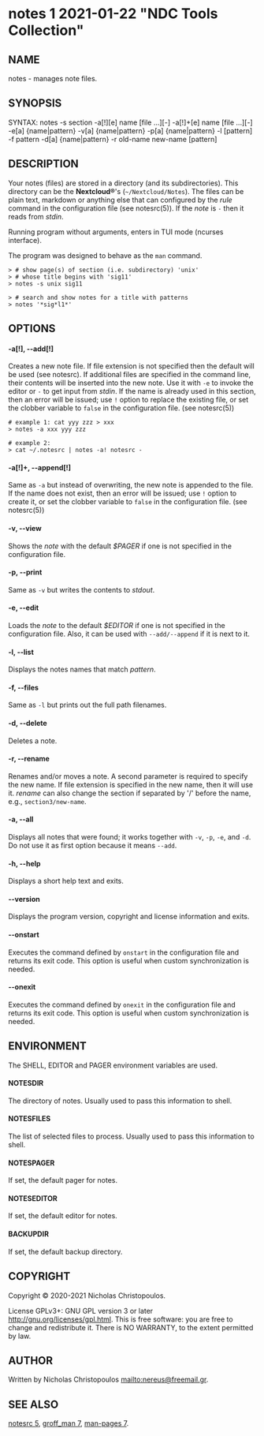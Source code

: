 # notes 1 2021-01-22 "NDC Tools Collection"

## NAME
notes - manages note files.

## SYNOPSIS
SYNTAX:
	notes
	-s section
	-a[!][e] name [file ...][-]
	-a[!]+[e] name [file ...][-]
	-e[a] {name|pattern}
	-v[a] {name|pattern}
	-p[a] {name|pattern}
	-l [pattern]
	-f pattern
	-d[a] {name|pattern}
	-r old-name new-name
	[pattern]

## DESCRIPTION
Your notes (files) are stored in a directory (and its subdirectories).
This directory can be the **Nextcloud®**'s (`~/Nextcloud/Notes`).
The files can be plain text, markdown or anything else that
can configured by the *rule* command in the configuration file (see notesrc(5)).
If the *note* is `-` then it reads from *stdin*.

Running program without arguments, enters in TUI mode (ncurses interface).

The program was designed to behave as the `man` command.

```
> # show page(s) of section (i.e. subdirectory) 'unix'
> # whose title begins with 'sig11'
> notes -s unix sig11

> # search and show notes for a title with patterns
> notes '*sig*l1*'
```

## OPTIONS

#### -a[!], --add[!]
Creates a new note file. If file extension is not specified then the default will be used (see notesrc).
If additional files are specified in the command line, their contents will be inserted into the new note.
Use it with `-e` to invoke the editor or `-` to get input from *stdin*.
If the name is already used in this section, then an error will be issued;
use `!` option to replace the existing file,
or set the clobber variable to `false` in the configuration file. (see notesrc(5))

```
# example 1: cat yyy zzz > xxx
> notes -a xxx yyy zzz

# example 2:
> cat ~/.notesrc | notes -a! notesrc -
```

#### -a[!]+, --append[!]
Same as `-a` but instead of overwriting, the new note is appended to the file.
If the name does not exist, then an error will be issued;
use `!` option to create it,
or set the clobber variable to `false` in the configuration file. (see notesrc(5))

#### -v, --view
Shows the *note* with the default *$PAGER* if one is not specified in the configuration file.

#### -p, --print
Same as `-v` but writes the contents to *stdout*.

#### -e, --edit
Loads the *note* to the default *$EDITOR* if one is not specified in the configuration file.
Also, it can be used with `--add/--append` if it is next to it.

#### -l, --list
Displays the notes names that match *pattern*.

#### -f, --files
Same as `-l` but prints out the full path filenames.

#### -d, --delete
Deletes a note.

#### -r, --rename
Renames and/or moves a note. A second parameter is required to specify the new
name. If file extension is specified in the new name, then it will use it.
*rename* can also change the section if separated by '/' before the name,
e.g., `section3/new-name`.

#### -a, --all
Displays all notes that were found; it works together with `-v`, `-p`, `-e`, and `-d`.
Do not use it as first option because it means `--add`.

#### -h, --help
Displays a short help text and exits.

#### --version
Displays the program version, copyright and license information and exits.

#### --onstart
Executes the command defined by `onstart` in the configuration file
and returns its exit code.
This option is useful when custom synchronization is needed.

#### --onexit
Executes the command defined by `onexit` in the configuration file
and returns its exit code.
This option is useful when custom synchronization is needed.

## ENVIRONMENT
The SHELL, EDITOR and PAGER environment variables are used.

#### NOTESDIR
The directory of notes.
Usually used to pass this information to shell.

#### NOTESFILES
The list of selected files to process.
Usually used to pass this information to shell.

#### NOTESPAGER
If set, the default pager for notes.

#### NOTESEDITOR
If set, the default editor for notes.

#### BACKUPDIR
If set, the default backup directory.

## COPYRIGHT
Copyright © 2020-2021 Nicholas Christopoulos.

License GPLv3+: GNU GPL version 3 or later <http://gnu.org/licenses/gpl.html>.
This is free software: you are free to change and redistribute it.
There is NO WARRANTY, to the extent permitted by law.

## AUTHOR
Written by Nicholas Christopoulos <mailto:nereus@freemail.gr>.

## SEE ALSO
[notesrc 5](man),
[groff_man 7](man), [man-pages 7](man).

